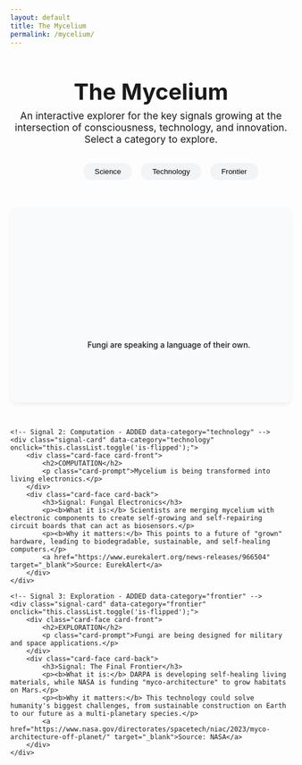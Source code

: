 ```yaml
---
layout: default
title: The Mycelium
permalink: /mycelium/
---
```


<style>
/* --- General Styles for The Mycelium Explorer --- */
.mycelium-header { text-align: center; margin-bottom: 2rem; }
.mycelium-header h1 { font-size: 2.5rem; margin-bottom: 0.5rem; }
.mycelium-header p { font-size: 1.1rem; color: var(--text-light); max-width: 600px; margin: 0 auto; }

/* --- NEW: Filter Navigation --- */
.filter-nav {
    display: flex;
    justify-content: center;
    gap: 1rem;
    margin-bottom: 3rem;
}
.filter-btn {
    background-color: #f3f4f6;
    border: 1px solid var(--border-color);
    border-radius: 999px;
    padding: 0.5rem 1.25rem;
    font-weight: 500;
    cursor: pointer;
    transition: all 0.2s;
}
.filter-btn:hover {
    background-color: #e5e7eb;
}
.filter-btn.active {
    background: var(--gradient);
    color: white;
    border-color: transparent;
}

/* --- Card Grid and Flip Animation --- */
.signal-grid {
    display: grid;
    grid-template-columns: repeat(auto-fit, minmax(280px, 1fr));
    gap: 2rem;
    perspective: 1000px;
}
.signal-card {
    background-color: #f9fafb;
    border: 1px solid var(--border-color);
    border-radius: 12px;
    transform-style: preserve-3d;
    transition: transform 0.7s, opacity 0.5s; /* Added opacity transition */
    cursor: pointer;
    min-height: 350px;
    box-shadow: 0 4px 6px rgba(0,0,0,0.05);
}

/* NEW: Class to hide filtered cards */
.signal-card.is-hidden {
    transform: scale(0.9);
    opacity: 0;
    pointer-events: none; /* Make it unclickable when hidden */
    height: 0;
    margin: 0;
    padding: 0;
    border: none;
    min-height: 0;
}

.signal-card.is-flipped { transform: rotateY(180deg); }
.card-face { position: absolute; width: 100%; height: 100%; backface-visibility: hidden; display: flex; flex-direction: column; justify-content: center; align-items: center; padding: 2rem; text-align: center; }
.card-front h2 { font-size: 1.5rem; background: var(--gradient); -webkit-background-clip: text; -webkit-text-fill-color: transparent; background-clip: text; margin-bottom: 1rem; }
.card-front .card-prompt { color: var(--text-light); font-weight: 500; }
.card-back { transform: rotateY(180deg); background: white; border-radius: 12px; justify-content: flex-start; text-align: left; }
.card-back h3 { font-size: 1.25rem; margin-bottom: 1rem; color: var(--primary-color); }
.card-back p { font-size: 0.95rem; line-height: 1.6; margin-bottom: 1rem; }
.card-back b { color: var(--text-color); }
.card-back a { font-weight: 600; color: var(--primary-color); text-decoration: none; }
</style>

<div class="mycelium-header">
    <h1>The Mycelium</h1>
    <p>An interactive explorer for the key signals growing at the intersection of consciousness, technology, and innovation. Select a category to explore.</p>
</div>

<!-- NEW: The Filter Buttons -->
<div class="filter-nav">
    <button class="filter-btn active" data-filter="all">All</button>
    <button class="filter-btn" data-filter="science">Science</button>
    <button class="filter-btn" data-filter="technology">Technology</button>
    <button class="filter-btn" data-filter="frontier">Frontier</button>
</div>

<div class="signal-grid">
    <!-- Signal 1: Communication - ADDED data-category="science" -->
    <div class="signal-card" data-category="science" onclick="this.classList.toggle('is-flipped');">
        <div class="card-face card-front">
            <h2>COMMUNICATION</h2>
            <p class="card-prompt">Fungi are speaking a language of their own.</p>
        </div>
        <div class="card-face card-back">
            <h3>Signal: Fungal Language</h3>
            <p><b>What it is:</b> Research shows fungi transmit electrical signals through mycelial networks in complex patterns that resemble a vocabulary of up to 50 "words."</p>
            <p><b>Why it matters:</b> This opens the door to "myco-computing" and forces us to expand our definitions of "language" and "intelligence" itself.</p>
            <a href="https://www.theguardian.com/science/2022/apr/06/fungi-electrical-impulses-human-language-study" target="_blank">Source: The Guardian</a>
        </div>
    </div>

    <!-- Signal 2: Computation - ADDED data-category="technology" -->
    <div class="signal-card" data-category="technology" onclick="this.classList.toggle('is-flipped');">
        <div class="card-face card-front">
            <h2>COMPUTATION</h2>
            <p class="card-prompt">Mycelium is being transformed into living electronics.</p>
        </div>
        <div class="card-face card-back">
            <h3>Signal: Fungal Electronics</h3>
            <p><b>What it is:</b> Scientists are merging mycelium with electronic components to create self-growing and self-repairing circuit boards that can act as biosensors.</p>
            <p><b>Why it matters:</b> This points to a future of "grown" hardware, leading to biodegradable, sustainable, and self-healing computers.</p>
            <a href="https://www.eurekalert.org/news-releases/966504" target="_blank">Source: EurekAlert</a>
        </div>
    </div>

    <!-- Signal 3: Exploration - ADDED data-category="frontier" -->
    <div class="signal-card" data-category="frontier" onclick="this.classList.toggle('is-flipped');">
        <div class="card-face card-front">
            <h2>EXPLORATION</h2>
            <p class="card-prompt">Fungi are being designed for military and space applications.</p>
        </div>
        <div class="card-face card-back">
            <h3>Signal: The Final Frontier</h3>
            <p><b>What it is:</b> DARPA is developing self-healing living materials, while NASA is funding "myco-architecture" to grow habitats on Mars.</p>
            <p><b>Why it matters:</b> This technology could solve humanity's biggest challenges, from sustainable construction on Earth to our future as a multi-planetary species.</p>
            <a href="https://www.nasa.gov/directorates/spacetech/niac/2023/myco-architecture-off-planet/" target="_blank">Source: NASA</a>
        </div>
    </div>
</div>

<!-- NEW: The JavaScript that makes the filtering work -->
<script>
    document.addEventListener('DOMContentLoaded', function() {
        const filterButtons = document.querySelectorAll('.filter-btn');
        const signalCards = document.querySelectorAll('.signal-card');

        filterButtons.forEach(button => {
            button.addEventListener('click', function() {
                // Update the active button style
                filterButtons.forEach(btn => btn.classList.remove('active'));
                this.classList.add('active');

                const filter = this.getAttribute('data-filter');

                // Show or hide cards based on the filter
                signalCards.forEach(card => {
                    if (filter === 'all' || card.getAttribute('data-category') === filter) {
                        card.classList.remove('is-hidden');
                    } else {
                        card.classList.add('is-hidden');
                    }
                });
            });
        });
    });
</script>
